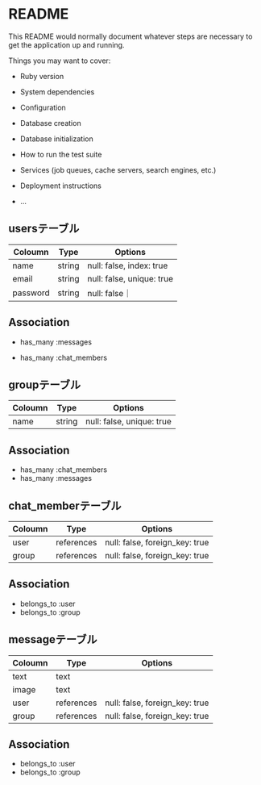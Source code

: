 # README

This README would normally document whatever steps are necessary to get the
application up and running.

Things you may want to cover:

* Ruby version

* System dependencies

* Configuration

* Database creation

* Database initialization

* How to run the test suite

* Services (job queues, cache servers, search engines, etc.)

* Deployment instructions

* ...

## usersテーブル
 |Coloumn|Type|Options|
 |-------|----|-------|
 |name|string|null: false, index: true|
 |email|string|null: false, unique: true|
 |password|string|null: false｜
## Association
 - has_many :messages
 
 - has_many :chat_members

## groupテーブル
 |Coloumn|Type|Options|
 |-------|----|-------|
 |name|string|null: false, unique: true|


## Association
 - has_many :chat_members
 - has_many :messages
 

## chat_memberテーブル
 |Coloumn|Type|Options|
 |-------|----|-------|
 |user|references|null: false, foreign_key: true|
 |group|references|null: false, foreign_key: true|
## Association
 - belongs_to :user
 - belongs_to :group
 
## messageテーブル
 |Coloumn|Type|Options|
 |-------|----|-------|
 |text|text||
 |image|text||
 |user|references|null: false, foreign_key: true|
 |group|references|null: false, foreign_key: true|
## Association
 - belongs_to :user
 - belongs_to :group
